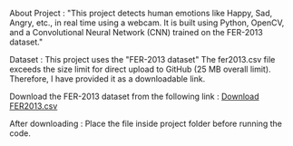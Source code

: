About Project : "This project detects human emotions like Happy, Sad, Angry, etc., in real time using a webcam. It is built using Python, OpenCV, and a Convolutional Neural Network (CNN) trained on the FER-2013 dataset."

Dataset :
This project uses the "FER-2013 dataset"
The fer2013.csv file exceeds the size limit for direct upload to GitHub (25 MB overall limit). Therefore, I have provided it as a downloadable link.

Download the FER-2013 dataset from the following link :
[Download FER2013.csv]([https://drive.google.com/your-shared-link](https://drive.google.com/file/d/1Za-qOnNeLoxy3sAlPE_VOrbgPG9C6yGW/view?usp=sharing))

After downloading :
Place the file inside project folder before running the code.





